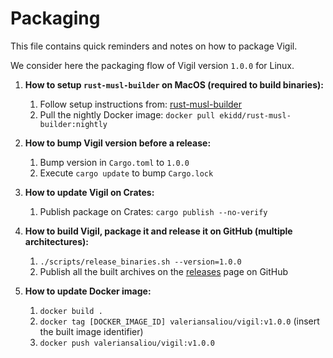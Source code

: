 Packaging
=========

This file contains quick reminders and notes on how to package Vigil.

We consider here the packaging flow of Vigil version `1.0.0` for Linux.

1. **How to setup `rust-musl-builder` on MacOS (required to build binaries):**
    1. Follow setup instructions from: [rust-musl-builder](https://github.com/emk/rust-musl-builder)
    2. Pull the nightly Docker image: `docker pull ekidd/rust-musl-builder:nightly`

2. **How to bump Vigil version before a release:**
    1. Bump version in `Cargo.toml` to `1.0.0`
    2. Execute `cargo update` to bump `Cargo.lock`

3. **How to update Vigil on Crates:**
    1. Publish package on Crates: `cargo publish --no-verify`

4. **How to build Vigil, package it and release it on GitHub (multiple architectures):**
    1. `./scripts/release_binaries.sh --version=1.0.0`
    2. Publish all the built archives on the [releases](https://github.com/valeriansaliou/vigil/releases) page on GitHub

5. **How to update Docker image:**
    1. `docker build .`
    2. `docker tag [DOCKER_IMAGE_ID] valeriansaliou/vigil:v1.0.0` (insert the built image identifier)
    3. `docker push valeriansaliou/vigil:v1.0.0`
